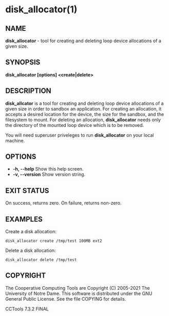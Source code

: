 






















# disk_allocator(1)

## NAME
**disk_allocator** - tool for creating and deleting loop device allocations of a given size.

## SYNOPSIS
****disk_allocator [options] <create|delete> <target directory> <size> <filesystem>****

## DESCRIPTION

**disk_allcator** is a tool for creating and deleting loop device allocations
of a given size in order to sandbox an application. For creating an allocation,
it accepts a desired location for the device, the size for the sandbox, and the
filesystem to mount. For deleting an allocation, **disk_allocator** needs only
the directory of the mounted loop device which is to be removed.



You will need superuser priveleges to run **disk_allocator** on your local machine.



## OPTIONS

- **-h, --help** Show this help screen.
- **-v, --version** Show version string.


## EXIT STATUS
On success, returns zero.  On failure, returns non-zero.

## EXAMPLES

Create a disk allocation:
```
disk_allocator create /tmp/test 100MB ext2
```

Delete a disk allocation:
```
disk_allocator delete /tmp/test
```

## COPYRIGHT

The Cooperative Computing Tools are Copyright (C) 2005-2021 The University of Notre Dame.  This software is distributed under the GNU General Public License.  See the file COPYING for details.

CCTools 7.3.2 FINAL
